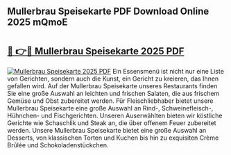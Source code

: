 ## Mullerbrau Speisekarte PDF Download Online 2025 mQmoE

# <h2><a href="http://gc93eq.nevu.top/?p=Mullerbrau+Speisekarte">🔗 👉🔴 Mullerbrau Speisekarte 2025 PDF</a></h2>

[![Mullerbrau Speisekarte 2025 PDF](https://i.imgur.com/dBaPXMq.png)](http://gc93eq.nevu.top/?p=Mullerbrau+Speisekarte)
Ein Essensmenü ist nicht nur eine Liste von Gerichten, sondern auch die Kunst, ein Gericht zu kreieren, das Ihnen gefallen wird. Auf der Mullerbrau Speisekarte unseres Restaurants finden Sie eine große Auswahl an leichten und frischen Salaten, die aus frischem Gemüse und Obst zubereitet werden. Für Fleischliebhaber bietet unsere Mullerbrau Speisekarte eine große Auswahl an Rind-, Schweinefleisch-, Hühnchen- und Fischgerichten. Unseren Auserwählten bieten wir köstliche Gerichte wie Schaschlik und Steak an, die über offenem Feuer zubereitet werden. Unsere Mullerbrau Speisekarte bietet eine große Auswahl an Desserts, von klassischen Torten und Kuchen bis hin zu exquisiten Crème Brûlée und Schokoladenstückchen.
